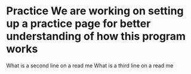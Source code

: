 # Practice We are working on setting up a practice page for better understanding of how this program works
What is a second line on a read me
What is a third line on a read me
